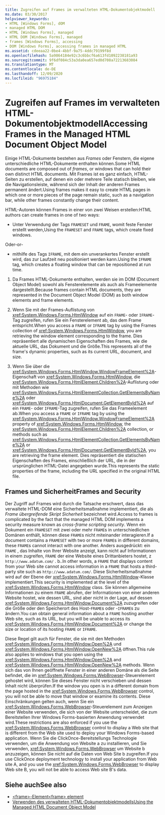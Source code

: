 ```yaml
---
title: Zugreifen auf Frames im verwalteten HTML-Dokumentobjektmodell
ms.date: 03/30/2017
helpviewer_keywords:
- HTML [Windows Forms], dOM
- managed HTML DOM
- HTML [Windows Forms], managed
- HTML DOM [Windows Forms], managed
- frames [Windows Forms], accessing
- DOM [Windows Forms], accessing frames in managed HTML
ms.assetid: cdeeaa22-0be4-4bbf-9a75-4ddc79199f8d
ms.openlocfilehash: 5a9864184e92c3c6bbcf6a613fd1092238181a93
ms.sourcegitcommit: 9f6df084c53a3da0ea657ed0d708a72213683084
ms.translationtype: MT
ms.contentlocale: de-DE
ms.lasthandoff: 12/09/2020
ms.locfileid: "96975184"
---
```

# <a name="accessing-frames-in-the-managed-html-document-object-model"></a><span data-ttu-id="03da9-102">Zugreifen auf Frames im verwalteten HTML-Dokumentobjektmodell</span><span class="sxs-lookup"><span data-stu-id="03da9-102">Accessing Frames in the Managed HTML Document Object Model</span></span>
<span data-ttu-id="03da9-103">Einige HTML-Dokumente bestehen aus *Frames* oder Fenstern, die eigene unterschiedliche HTML-Dokumente enthalten können.</span><span class="sxs-lookup"><span data-stu-id="03da9-103">Some HTML documents are composed out of *frames*, or windows that can hold their own distinct HTML documents.</span></span> <span data-ttu-id="03da9-104">Mit Frames ist es ganz einfach, HTML-Seiten zu erstellen, auf denen ein oder mehrere Teile statisch bleiben, wie die Navigationsleiste, während sich der Inhalt der anderen Frames permanent ändert.</span><span class="sxs-lookup"><span data-stu-id="03da9-104">Using frames makes it easy to create HTML pages in which one or more pieces of the page remain static, such as a navigation bar, while other frames constantly change their content.</span></span>  
  
 <span data-ttu-id="03da9-105">HTML-Autoren können Frames in einer von zwei Weisen erstellen:</span><span class="sxs-lookup"><span data-stu-id="03da9-105">HTML authors can create frames in one of two ways:</span></span>  
  
- <span data-ttu-id="03da9-106">Unter Verwendung der Tags `FRAMESET` und `FRAME`, womit feste Fenster erstellt werden,</span><span class="sxs-lookup"><span data-stu-id="03da9-106">Using the `FRAMESET` and `FRAME` tags, which create fixed windows.</span></span>  
  
 <span data-ttu-id="03da9-107">Oder</span><span class="sxs-lookup"><span data-stu-id="03da9-107">-or-</span></span>  
  
- <span data-ttu-id="03da9-108">mithilfe des Tags `IFRAME`, mit dem ein unverankertes Fenster erstellt wird, das zur Laufzeit neu positioniert werden kann.</span><span class="sxs-lookup"><span data-stu-id="03da9-108">Using the `IFRAME` tag, which creates a floating window that can be repositioned at run time.</span></span>  
  
1. <span data-ttu-id="03da9-109">Da Frames HTML-Dokumente enthalten, werden sie im DOM (Document Object Model) sowohl als Fensterelemente als auch als Frameelemente dargestellt.</span><span class="sxs-lookup"><span data-stu-id="03da9-109">Because frames contain HTML documents, they are represented in the Document Object Model (DOM) as both window elements and frame elements.</span></span>  
  
2. <span data-ttu-id="03da9-110">Wenn Sie mit der Frames-Auflistung von <xref:System.Windows.Forms.HtmlWindow> auf ein `FRAME`- oder `IFRAME`-Tag zugreifen, rufen Sie ein Fensterelement ab, das dem Frame entspricht.</span><span class="sxs-lookup"><span data-stu-id="03da9-110">When you access a `FRAME` or `IFRAME` tag by using the Frames collection of <xref:System.Windows.Forms.HtmlWindow>, you are retrieving the window element corresponding to the frame.</span></span> <span data-ttu-id="03da9-111">Dies repräsentiert alle dynamischen Eigenschaften des Frames, wie die aktuelle URL, das Dokument und die Größe.</span><span class="sxs-lookup"><span data-stu-id="03da9-111">This represents all of the frame's dynamic properties, such as its current URL, document, and size.</span></span>  
  
3. <span data-ttu-id="03da9-112">Wenn Sie über die <xref:System.Windows.Forms.HtmlWindow.WindowFrameElement%2A>-Eigenschaft von <xref:System.Windows.Forms.HtmlWindow>, die <xref:System.Windows.Forms.HtmlElement.Children%2A>-Auflistung oder mit Methoden wie <xref:System.Windows.Forms.HtmlElementCollection.GetElementsByName%2A> oder <xref:System.Windows.Forms.HtmlDocument.GetElementById%2A> auf ein `FRAME`- oder `IFRAME`-Tag zugreifen, rufen Sie das Frameelement ab.</span><span class="sxs-lookup"><span data-stu-id="03da9-112">When you access a `FRAME` or `IFRAME` tag by using the <xref:System.Windows.Forms.HtmlWindow.WindowFrameElement%2A> property of <xref:System.Windows.Forms.HtmlWindow>, the <xref:System.Windows.Forms.HtmlElement.Children%2A> collection, or methods such as <xref:System.Windows.Forms.HtmlElementCollection.GetElementsByName%2A> or <xref:System.Windows.Forms.HtmlDocument.GetElementById%2A>, you are retrieving the frame element.</span></span> <span data-ttu-id="03da9-113">Dies repräsentiert die statischen Eigenschaften des Frames, einschließlich der URL, die in der ursprünglichen HTML-Datei angegeben wurde.</span><span class="sxs-lookup"><span data-stu-id="03da9-113">This represents the static properties of the frame, including the URL specified in the original HTML file.</span></span>  
  
## <a name="frames-and-security"></a><span data-ttu-id="03da9-114">Frames und Sicherheit</span><span class="sxs-lookup"><span data-stu-id="03da9-114">Frames and Security</span></span>  
 <span data-ttu-id="03da9-115">Der Zugriff auf Frames wird durch die Tatsache erschwert, dass das verwaltete HTML-DOM eine Sicherheitsmaßnahme implementiert, die als *Frame übergreifende Skript Sicherheit* bezeichnet wird.</span><span class="sxs-lookup"><span data-stu-id="03da9-115">Access to frames is complicated by the fact that the managed HTML DOM implements a security measure known as *cross-frame scripting security*.</span></span> <span data-ttu-id="03da9-116">Wenn ein Dokument ein `FRAMESET` mit zwei oder mehr `FRAME`s in unterschiedlichen Domänen enthält, können diese `FRAME`s nicht miteinander interagieren.</span><span class="sxs-lookup"><span data-stu-id="03da9-116">If a document contains a `FRAMESET` with two or more `FRAME`s in different domains, these `FRAME`s cannot interact with one another.</span></span> <span data-ttu-id="03da9-117">Anders ausgedrückt: ein `FRAME` , das Inhalte von Ihrer Website anzeigt, kann nicht auf Informationen in einem zugreifen, `FRAME` der eine Website eines Drittanbieters hostet, z `http://www.adatum.com/` . b..</span><span class="sxs-lookup"><span data-stu-id="03da9-117">In other words, a `FRAME` that displays content from your Web site cannot access information in a `FRAME` that hosts a third-party site such as `http://www.adatum.com/`.</span></span> <span data-ttu-id="03da9-118">Diese Sicherheitsmaßnahme wird auf der Ebene der <xref:System.Windows.Forms.HtmlWindow>-Klasse implementiert.</span><span class="sxs-lookup"><span data-stu-id="03da9-118">This security is implemented at the level of the <xref:System.Windows.Forms.HtmlWindow> class.</span></span> <span data-ttu-id="03da9-119">Sie können allgemeine Informationen zu einem `FRAME` abrufen, der Informationen von einer anderen Website hostet, wie dessen URL, sind aber nicht in der Lage, auf dessen <xref:System.Windows.Forms.HtmlWindow.Document%2A> zuzugreifen oder die Größe oder den Speicherort des Host-`FRAME`s oder -`IFRAME`s zu ändern.</span><span class="sxs-lookup"><span data-stu-id="03da9-119">You can obtain general information about a `FRAME` hosting another Web site, such as its URL, but you will be unable to access its <xref:System.Windows.Forms.HtmlWindow.Document%2A> or change the size or location of its hosting `FRAME` or `IFRAME`.</span></span>  
  
 <span data-ttu-id="03da9-120">Diese Regel gilt auch für Fenster, die sie mit den Methoden <xref:System.Windows.Forms.HtmlWindow.Open%2A> und <xref:System.Windows.Forms.HtmlWindow.OpenNew%2A> öffnen.</span><span class="sxs-lookup"><span data-stu-id="03da9-120">This rule also applies to windows that you open using the <xref:System.Windows.Forms.HtmlWindow.Open%2A> and <xref:System.Windows.Forms.HtmlWindow.OpenNew%2A> methods.</span></span> <span data-ttu-id="03da9-121">Wenn sich das von Ihnen geöffnete Fenster in einer anderen Domäne als die Seite befindet, die im <xref:System.Windows.Forms.WebBrowser>-Steuerelement gehostet wird, können Sie dieses Fenster nicht verschieben und dessen Inhalt nicht überprüfen.</span><span class="sxs-lookup"><span data-stu-id="03da9-121">If the window you open is in a different domain from the page hosted in the <xref:System.Windows.Forms.WebBrowser> control, you will not be able to move that window or examine its contents.</span></span> <span data-ttu-id="03da9-122">Diese Einschränkungen gelten auch, wenn Sie ein <xref:System.Windows.Forms.WebBrowser>-Steuerelement zum Anzeigen einer Website verwenden, die sich von der Website unterscheidet, die zum Bereitstellen Ihrer Windows Forms-basierten Anwendung verwendet wird.</span><span class="sxs-lookup"><span data-stu-id="03da9-122">These restrictions are also enforced if you use the <xref:System.Windows.Forms.WebBrowser> control to display a Web site that is different from the Web site used to deploy your Windows Forms-based application.</span></span> <span data-ttu-id="03da9-123">Wenn Sie die ClickOnce-Bereitstellungs Technologie verwenden, um die Anwendung von Website a zu installieren, und Sie verwenden, <xref:System.Windows.Forms.WebBrowser> um Website b anzuzeigen, können Sie nicht auf die Daten von Web Site b zugreifen.</span><span class="sxs-lookup"><span data-stu-id="03da9-123">If you use ClickOnce deployment technology to install your application from Web site A, and you use the <xref:System.Windows.Forms.WebBrowser> to display Web site B, you will not be able to access Web site B's data.</span></span>  
  
## <a name="see-also"></a><span data-ttu-id="03da9-124">Siehe auch</span><span class="sxs-lookup"><span data-stu-id="03da9-124">See also</span></span>

- [<span data-ttu-id="03da9-125">\<frame>-Element</span><span class="sxs-lookup"><span data-stu-id="03da9-125">\<frame> element</span></span>](https://developer.mozilla.org/docs/Web/HTML/Element/frame)
- [<span data-ttu-id="03da9-126">Verwenden des verwalteten HTML-Dokumentobjektmodells</span><span class="sxs-lookup"><span data-stu-id="03da9-126">Using the Managed HTML Document Object Model</span></span>](using-the-managed-html-document-object-model.md)
